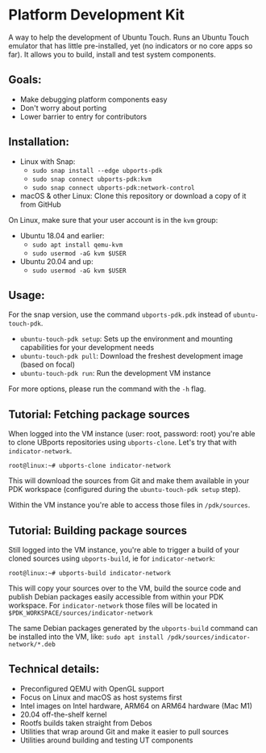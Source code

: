 # Platform Development Kit

A way to help the development of Ubuntu Touch. Runs an Ubuntu Touch emulator that
has little pre-installed, yet (no indicators or no core apps so far). It allows you
to build, install and test system components.

## Goals:

- Make debugging platform components easy
- Don't worry about porting
- Lower barrier to entry for contributors


## Installation:

- Linux with Snap:
  - `sudo snap install --edge ubports-pdk`
  - `sudo snap connect ubports-pdk:kvm`
  - `sudo snap connect ubports-pdk:network-control`
- macOS & other Linux: Clone this repository or download a copy of it from GitHub

On Linux, make sure that your user account is in the `kvm` group:
- Ubuntu 18.04 and earlier:
  - `sudo apt install qemu-kvm`
  - `sudo usermod -aG kvm $USER`
- Ubuntu 20.04 and up:
  - `sudo usermod -aG kvm $USER`

## Usage:

For the snap version, use the command `ubports-pdk.pdk` instead of `ubuntu-touch-pdk`.

- `ubuntu-touch-pdk setup`: Sets up the environment and mounting capabilities for your development needs
- `ubuntu-touch-pdk pull`: Download the freshest development image (based on focal)
- `ubuntu-touch-pdk run`: Run the development VM instance

For more options, please run the command with the `-h` flag.


## Tutorial: Fetching package sources

When logged into the VM instance (user: root, password: root) you're able to clone UBports repositories using `ubports-clone`. Let's try that with `indicator-network`.

```
root@linux:~# ubports-clone indicator-network
```

This will download the sources from Git and make them available in your PDK workspace (configured during the `ubuntu-touch-pdk setup` step).

Within the VM instance you're able to access those files in `/pdk/sources`.


## Tutorial: Building package sources

Still logged into the VM instance, you're able to trigger a build of your cloned sources using `ubports-build`, ie for `indicator-network`:

```
root@linux:~# ubports-build indicator-network
```

This will copy your sources over to the VM, build the source code and publish Debian packages easily accessible from within your PDK workspace. For `indicator-network` those files will be located in `$PDK_WORKSPACE/sources/indicator-network`

The same Debian packages generated by the `ubports-build` command can be installed into the VM, like: `sudo apt install /pdk/sources/indicator-network/*.deb`


## Technical details:

- Preconfigured QEMU with OpenGL support
- Focus on Linux and macOS as host systems first
- Intel images on Intel hardware, ARM64 on ARM64 hardware (Mac M1)
- 20.04 off-the-shelf kernel
- Rootfs builds taken straight from Debos
- Utilities that wrap around Git and make it easier to pull sources
- Utilities around building and testing UT components